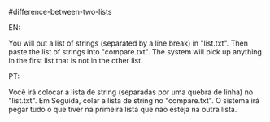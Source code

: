 #difference-between-two-lists

EN:

You will put a list of strings (separated by a line break) in "list.txt". Then paste the list of strings into "compare.txt".
The system will pick up anything in the first list that is not in the other list.

PT:

Você irá colocar a lista de string (separadas por uma quebra de linha) no "list.txt". Em Seguida, colar a lista de string no "compare.txt".
O sistema irá pegar tudo o que tiver na primeira lista que não esteja na outra lista.
